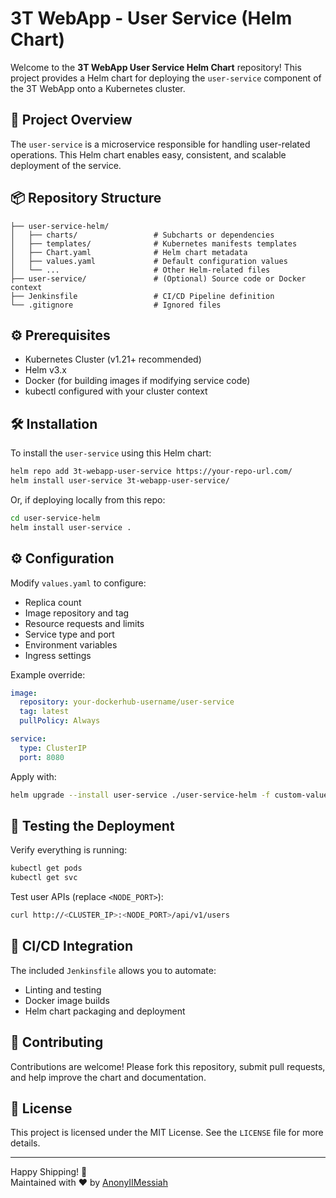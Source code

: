 
# 3T WebApp - User Service (Helm Chart)

Welcome to the **3T WebApp User Service Helm Chart** repository! This project provides a Helm chart for deploying the `user-service` component of the 3T WebApp onto a Kubernetes cluster.

## 🚀 Project Overview

The `user-service` is a microservice responsible for handling user-related operations. This Helm chart enables easy, consistent, and scalable deployment of the service.

## 📦 Repository Structure

```
├── user-service-helm/
│   ├── charts/                 # Subcharts or dependencies
│   ├── templates/              # Kubernetes manifests templates
│   ├── Chart.yaml              # Helm chart metadata
│   ├── values.yaml             # Default configuration values
│   └── ...                     # Other Helm-related files
├── user-service/               # (Optional) Source code or Docker context
├── Jenkinsfile                 # CI/CD Pipeline definition
└── .gitignore                  # Ignored files
```

## ⚙️ Prerequisites

- Kubernetes Cluster (v1.21+ recommended)
- Helm v3.x
- Docker (for building images if modifying service code)
- kubectl configured with your cluster context

## 🛠️ Installation

To install the `user-service` using this Helm chart:

```bash
helm repo add 3t-webapp-user-service https://your-repo-url.com/
helm install user-service 3t-webapp-user-service/
```

Or, if deploying locally from this repo:

```bash
cd user-service-helm
helm install user-service .
```

## ⚙️ Configuration

Modify `values.yaml` to configure:

- Replica count
- Image repository and tag
- Resource requests and limits
- Service type and port
- Environment variables
- Ingress settings

Example override:

```yaml
image:
  repository: your-dockerhub-username/user-service
  tag: latest
  pullPolicy: Always

service:
  type: ClusterIP
  port: 8080
```

Apply with:

```bash
helm upgrade --install user-service ./user-service-helm -f custom-values.yaml
```

## 🧪 Testing the Deployment

Verify everything is running:

```bash
kubectl get pods
kubectl get svc
```

Test user APIs (replace `<NODE_PORT>`):

```bash
curl http://<CLUSTER_IP>:<NODE_PORT>/api/v1/users
```

## 🔁 CI/CD Integration

The included `Jenkinsfile` allows you to automate:

- Linting and testing
- Docker image builds
- Helm chart packaging and deployment

## 🙌 Contributing

Contributions are welcome! Please fork this repository, submit pull requests, and help improve the chart and documentation.

## 📄 License

This project is licensed under the MIT License. See the `LICENSE` file for more details.

---

Happy Shipping! 🚢  
Maintained with ❤️ by [AnonyIIMessiah](https://github.com/AnonyIIMessiah)
